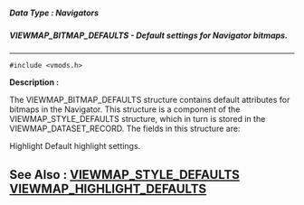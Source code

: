 ##### Data Type : Navigators
##### VIEWMAP_BITMAP_DEFAULTS - Default settings for Navigator bitmaps.
---
```
#include <vmods.h>
```
**Description :**

The VIEWMAP_BITMAP_DEFAULTS structure contains default attributes for bitmaps 
in the Navigator.  This structure is a component of the VIEWMAP_STYLE_DEFAULTS 
structure, which in turn is stored in the VIEWMAP_DATASET_RECORD.  The fields 
in this structure are:

Highlight Default highlight settings.


**See Also :**
[VIEWMAP_STYLE_DEFAULTS](/domino-c-api-docs/reference/Data/VIEWMAP_STYLE_DEFAULTS)
[VIEWMAP_HIGHLIGHT_DEFAULTS](/domino-c-api-docs/reference/Data/VIEWMAP_HIGHLIGHT_DEFAULTS)
---
